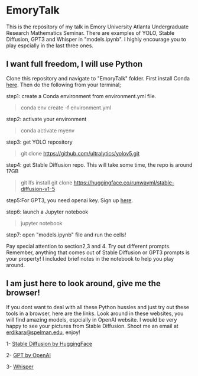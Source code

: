 # EmoryTalk

This is the repository of my talk in Emory University Atlanta Undergraduate Research Mathematics Seminar. There are examples of YOLO, Stable Diffusion, GPT3 and Whisper in "models.ipynb". I highly encourage you to play espcially in the last three ones.

## I want full freedom, I will use Python

Clone this repository and navigate to "EmoryTalk" folder. First install Conda [here](https://conda.io/projects/conda/en/latest/user-guide/install/index.html). Then do the following from your terminal;

step1: create a Conda environment from environment.yml file.
>conda env create -f environment.yml

step2: activate your environment
>conda activate myenv

step3: get YOLO repository
>git clone https://github.com/ultralytics/yolov5.git

step4: get Stable Diffusion repo. This will take some time, the repo is around 17GB
> git lfs install
> git clone https://huggingface.co/runwayml/stable-diffusion-v1-5

step5:For GPT3, you need openai key. Sign up [here](https://beta.openai.com/playground).

step6: launch a Jupyter notebook
> jupyter notebook

step7: open "models.ipynb" file and run the cells! 

Pay special attention to section2,3 and 4. Try out different prompts. Remember, anything that comes out of Stable Diffusion or GPT3 prompts is your property! I included brief notes in the notebook to help you play around.


## I am just here to look around, give me the browser!

If you dont want to deal with all these Python hussles and just try out these tools in a browser, here are the links. Look around in these websites, you will find amazing models, espcially in OpenAI website. I would be very happy to see your pictures from Stable Diffusion. Shoot me an email at erdikara@spelman.edu, enjoy!

1- [Stable Diffusion by HuggingFace](https://huggingface.co/spaces/stabilityai/stable-diffusion)

2- [GPT by OpenAI](https://beta.openai.com/playground)

3- [Whisper](https://huggingface.co/openai/whisper-large)
